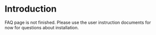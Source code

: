# Introduction #

FAQ page is not finished. Please use the user instruction documents for now for questions about installation.